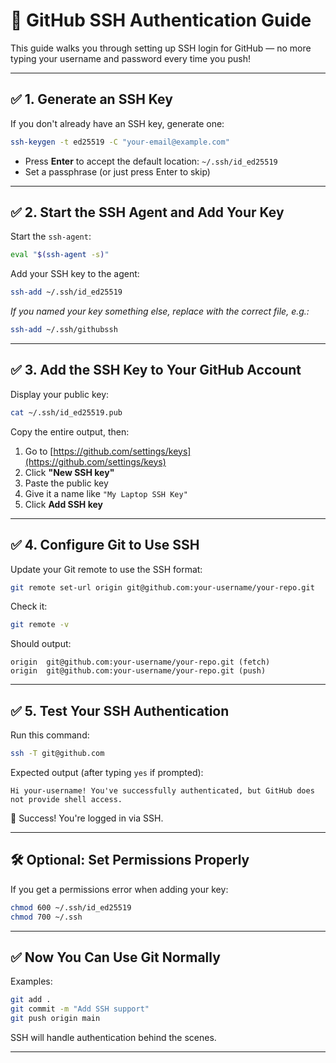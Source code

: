 
# 🔐 GitHub SSH Authentication Guide

This guide walks you through setting up SSH login for GitHub — no more typing your username and password every time you push!

---

## ✅ 1. Generate an SSH Key

If you don't already have an SSH key, generate one:

```bash
ssh-keygen -t ed25519 -C "your-email@example.com"
```

- Press **Enter** to accept the default location: `~/.ssh/id_ed25519`
- Set a passphrase (or just press Enter to skip)

---

## ✅ 2. Start the SSH Agent and Add Your Key

Start the `ssh-agent`:

```bash
eval "$(ssh-agent -s)"
```

Add your SSH key to the agent:

```bash
ssh-add ~/.ssh/id_ed25519
```

_If you named your key something else, replace with the correct file, e.g.:_

```bash
ssh-add ~/.ssh/githubssh
```

---

## ✅ 3. Add the SSH Key to Your GitHub Account

Display your public key:

```bash
cat ~/.ssh/id_ed25519.pub
```

Copy the entire output, then:

1. Go to [https://github.com/settings/keys](https://github.com/settings/keys)
2. Click **"New SSH key"**
3. Paste the public key
4. Give it a name like `"My Laptop SSH Key"`
5. Click **Add SSH key**

---

## ✅ 4. Configure Git to Use SSH

Update your Git remote to use the SSH format:

```bash
git remote set-url origin git@github.com:your-username/your-repo.git
```

Check it:

```bash
git remote -v
```

Should output:

```
origin  git@github.com:your-username/your-repo.git (fetch)
origin  git@github.com:your-username/your-repo.git (push)
```

---

## ✅ 5. Test Your SSH Authentication

Run this command:

```bash
ssh -T git@github.com
```

Expected output (after typing `yes` if prompted):

```
Hi your-username! You've successfully authenticated, but GitHub does not provide shell access.
```

🎉 Success! You're logged in via SSH.

---

## 🛠 Optional: Set Permissions Properly

If you get a permissions error when adding your key:

```bash
chmod 600 ~/.ssh/id_ed25519
chmod 700 ~/.ssh
```

---

## ✅ Now You Can Use Git Normally

Examples:

```bash
git add .
git commit -m "Add SSH support"
git push origin main
```

SSH will handle authentication behind the scenes.

---
